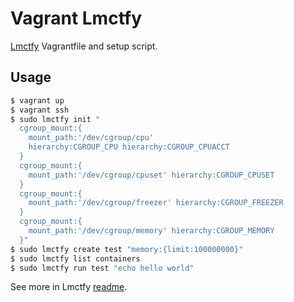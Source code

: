 # Vagrant Lmctfy

[Lmctfy](https://github.com/google/lmctfy) Vagrantfile and setup script.

## Usage

```bash
$ vagrant up
$ vagrant ssh
$ sudo lmctfy init "
  cgroup_mount:{
    mount_path:'/dev/cgroup/cpu'
    hierarchy:CGROUP_CPU hierarchy:CGROUP_CPUACCT
  }
  cgroup_mount:{
    mount_path:'/dev/cgroup/cpuset' hierarchy:CGROUP_CPUSET
  }
  cgroup_mount:{
    mount_path:'/dev/cgroup/freezer' hierarchy:CGROUP_FREEZER
  }
  cgroup_mount:{
    mount_path:'/dev/cgroup/memory' hierarchy:CGROUP_MEMORY
  }"
$ sudo lmctfy create test "memory:{limit:100000000}"
$ sudo lmctfy list containers
$ sudo lmctfy run test "echo hello world"
```

See more in Lmctfy [readme](https://github.com/google/lmctfy#readme).
